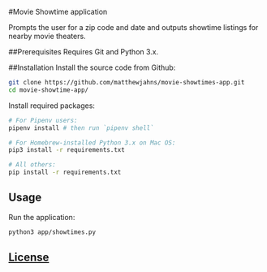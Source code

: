 #Movie Showtime application

Prompts the user for a zip code and date and outputs showtime listings for nearby movie theaters.

##Prerequisites
Requires Git and Python 3.x.

##Installation
Install the source code from Github:

```sh
git clone https://github.com/matthewjahns/movie-showtimes-app.git
cd movie-showtime-app/
```

Install required packages:

```sh
# For Pipenv users:
pipenv install # then run `pipenv shell`

# For Homebrew-installed Python 3.x on Mac OS:
pip3 install -r requirements.txt

# All others:
pip install -r requirements.txt
```

## Usage
Run the application:

```sh
python3 app/showtimes.py
```

## [License](LICENSE.md)
